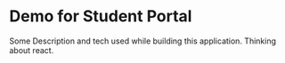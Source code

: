 # Demo for Student Portal 

Some Description and tech used while building this application. Thinking about react.
